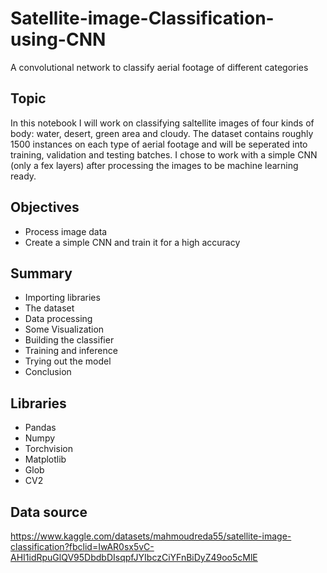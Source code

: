 # Satellite-image-Classification-using-CNN
A convolutional network to classify aerial footage of different categories

## Topic

In this notebook I will work on classifying saltellite images of four kinds of body: water, desert, green area and cloudy. The dataset contains roughly 1500 instances on each type 
of aerial footage and will be seperated into training, validation and testing batches. I chose to work with a simple CNN (only a fex layers) after processing the images to be machine 
learning ready. 

## Objectives

- Process image data
- Create a simple CNN and train it for a high accuracy

## Summary 

- Importing libraries
- The dataset
- Data processing
- Some Visualization
- Building the classifier
- Training and inference
- Trying out the model
- Conclusion


## Libraries
- Pandas
- Numpy
- Torchvision
- Matplotlib
- Glob
- CV2

## Data source

https://www.kaggle.com/datasets/mahmoudreda55/satellite-image-classification?fbclid=IwAR0sx5vC-AHI1idRpuGlQV95DbdbDIsqpfJYIbczCiYFnBiDyZ49oo5cMlE
